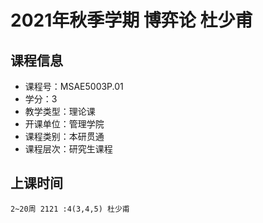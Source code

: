 # 2021年秋季学期 博弈论 杜少甫






## 课程信息

- 课程号：MSAE5003P.01
- 学分：3
- 教学类型：理论课
- 开课单位：管理学院
- 课程类别：本研贯通
- 课程层次：研究生课程

## 上课时间

```
2~20周 2121 :4(3,4,5) 杜少甫
```


